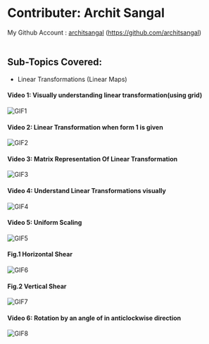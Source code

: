 # Contributer: Archit Sangal
My Github Account : <a href="https://github.com/architsangal">architsangal</a> (https://github.com/architsangal)
<br/></br>

## Sub-Topics Covered:
+ Linear Transformations (Linear Maps)

#### Video 1: Visually understanding linear transformation(using grid)
![GIF1](file12.gif)

#### Video 2: Linear Transformation when form 1 is given
![GIF2](file11.gif)

#### Video 3: Matrix Representation Of Linear Transformation
![GIF3](file9.gif)

#### Video 4: Understand Linear Transformations visually
![GIF4](file13.gif)

#### Video 5: Uniform Scaling
![GIF5](file14.gif)

#### Fig.1 Horizontal Shear
![GIF6](file6_Horizontal_Shear_gif.gif)

#### Fig.2 Vertical Shear
![GIF7](file7_Vertical_Shear_gif.gif)

#### Video 6: Rotation by an angle of in anticlockwise direction
![GIF8](file10.gif)